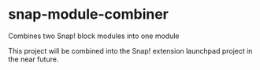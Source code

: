 snap-module-combiner
======================

Combines two Snap! block modules into one module

This project will be combined into the Snap! extension launchpad project in the near future.
